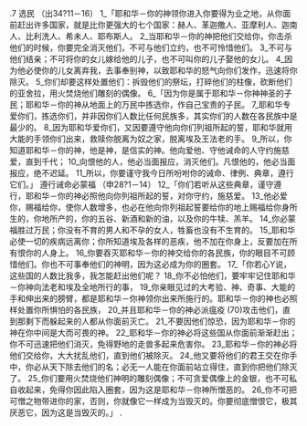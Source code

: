 .7 
选民 
（出34?11－16） 
1_「耶和华－你的神领你进入你要得为业之地，从你面前赶出许多国家，就是比你更强大的七个国家：赫人、革迦撒人、亚摩利人、迦南人、比利洗人、希未人、耶布斯人。 2_当耶和华－你的神把他们交给你，你击杀他们的时候，你要完全消灭他们，不可与他们立约，也不可怜惜他们。 3_不可与他们结亲；不可将你的女儿嫁给他的儿子，也不可叫你的儿子娶他的女儿。 4_因为他必使你的儿女离弃我，去事奉别神，以致耶和华的怒气向你们发作，迅速将你除灭。 5_你们却要这样处置他们：拆毁他们的祭坛，打碎他们的柱像，砍断他们的亚舍拉，用火焚烧他们雕刻的偶像。 
6_「因为你是属于耶和华－你神神圣的子民；耶和华－你的神从地面上的万民中拣选你，作自己宝贵的子民。 7_耶和华专爱你们，拣选你们，并非因你们人数比任何民族多，其实你们的人数在各民族中是最少的。 8_因为耶和华爱你们，又因要遵守他向你们列祖所起的誓，耶和华就用大能的手领你们出来，救赎你脱离为奴之家，脱离埃及王法老的手。 9_所以，你知道耶和华－你的神，他是神，是信实的神。他向爱他、守他诫命的人守约施慈爱，直到千代； 10_向恨他的人，他必当面报应，消灭他们。凡恨他的，他必当面报应，绝不迟延。 11_所以，你要谨守我今日所吩咐你的诫命、律例、典章，遵行它们。」 
遵行诫命必蒙福 
（申28?1－14） 
12_「你们若听从这些典章，谨守遵行，耶和华－你的神必照他向你列祖所起的誓，对你守约，施慈爱。 13_他必爱你，赐福给你，使你人数增多，也必在他向你列祖起誓要给你的地上赐福给你身所生的，你地所产的，你的五谷、新酒和新的油，以及你的牛犊、羔羊。 14_你必蒙福胜过万民；你没有不育的男人和不孕的女人，牲畜也没有不生育的。 15_耶和华必使一切的疾病远离你；你所知道埃及各样的恶疾，他不加在你身上，反要加在所有恨你的人身上。 16_你要吞灭耶和华－你的神交给你的各民族，你的眼目不可顾惜他们。你也不可事奉他们的神明，因为这必成为你的圈套。 
17_「你若心Y说，这些国的人数比我多，我怎能赶出他们呢？ 18_你不必怕他们，要牢牢记住耶和华－你神向法老和埃及全地所行的事， 19_你亲眼见过的大考验、神、奇事、大能的手和伸出来的膀臂，都是耶和华－你神领你出来所施行的。耶和华－你的神也必照样处置你所惧怕的各民族， 20_并且耶和华－你的神必派瘟疫 (70)攻击他们，直到那剩下而躲起来的人都从你面前灭亡。 21_不要因他们惊恐，因为耶和华－你的神在你中间是大而可畏的神。 22_耶和华－你的神必将这些国从你面前渐渐赶出；你不可迅速把他们消灭，免得野地的走兽多起来危害你。 23_耶和华－你的神必将他们交给你，大大扰乱他们，直到他们被除灭。 24_他又要将他们的君王交在你手中，你必从天下除去他们的名；必无一人能在你面前站立得住，直到你把他们除灭了。 25_你们要用火焚烧他们神明的雕刻偶像；不可贪爱偶像上的金银，也不可私自收起来，免得你因此陷入圈套，因为这是耶和华－你神所憎恶的。 26_你不可把可憎之物带进你的家，否则，你就像它一样成为当毁灭的。你要彻底憎恨它，极其厌恶它，因为这是当毁灭的。」 
.